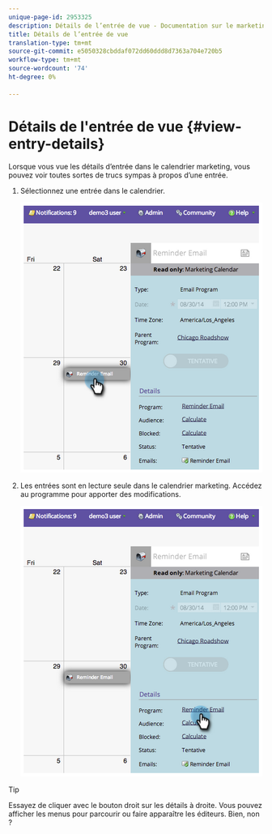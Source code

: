 ```yaml
---
unique-page-id: 2953325
description: Détails de l’entrée de vue - Documentation sur le marketing - Documentation sur le produit
title: Détails de l’entrée de vue
translation-type: tm+mt
source-git-commit: e5050328cbddaf072dd60ddd8d7363a704e720b5
workflow-type: tm+mt
source-wordcount: '74'
ht-degree: 0%

---
```



# Détails de l&#39;entrée de vue {#view-entry-details}

Lorsque vous vue les détails d’entrée dans le calendrier marketing, vous pouvez voir toutes sortes de trucs sympas à propos d’une entrée.

1. Sélectionnez une entrée dans le calendrier.

   ![](assets/image2014-9-26-10-3a30-3a44.png)

1. Les entrées sont en lecture seule dans le calendrier marketing. Accédez au programme pour apporter des modifications.

   ![](assets/image2014-9-26-10-3a31-3a1.png)

>[!TIP]
>
>Essayez de cliquer avec le bouton droit sur les détails à droite. Vous pouvez afficher les menus pour parcourir ou faire apparaître les éditeurs. Bien, non ?
